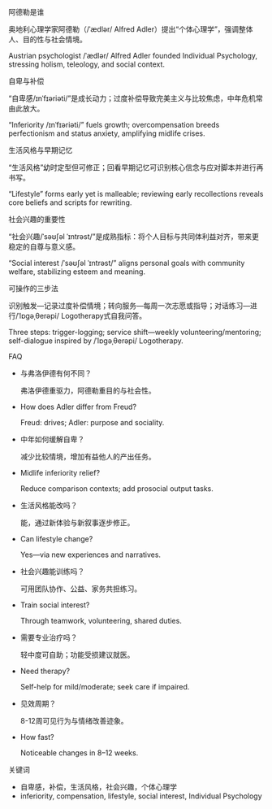 阿德勒是谁

奥地利心理学家阿德勒（/ˈædlər/ Alfred Adler）提出“个体心理学”，强调整体人、目的性与社会情境。

Austrian psychologist /ˈædlər/ Alfred Adler founded Individual Psychology, stressing holism, teleology, and social context.

自卑与补偿

“自卑感/ɪnˈfɪəriəti/”是成长动力；过度补偿导致完美主义与比较焦虑，中年危机常由此放大。

“Inferiority /ɪnˈfɪəriəti/” fuels growth; overcompensation breeds perfectionism and status anxiety, amplifying midlife crises.

生活风格与早期记忆

“生活风格”幼时定型但可修正；回看早期记忆可识别核心信念与应对脚本并进行再书写。

“Lifestyle” forms early yet is malleable; reviewing early recollections reveals core beliefs and scripts for rewriting.

社会兴趣的重要性

“社会兴趣/ˈsəʊʃəl ˈɪntrəst/”是成熟指标：将个人目标与共同体利益对齐，带来更稳定的自尊与意义感。

“Social interest /ˈsəʊʃəl ˈɪntrəst/” aligns personal goals with community welfare, stabilizing esteem and meaning.

可操作的三步法

识别触发—记录过度补偿情境；转向服务—每周一次志愿或指导；对话练习—进行/ˈlɒɡəˌθerəpi/ Logotherapy式自我问答。

Three steps: trigger-logging; service shift—weekly volunteering/mentoring; self-dialogue inspired by /ˈlɒɡəˌθerəpi/ Logotherapy.

FAQ

- 与弗洛伊德有何不同？
    
    弗洛伊德重驱力，阿德勒重目的与社会性。
    
- How does Adler differ from Freud?
    
    Freud: drives; Adler: purpose and sociality.
    
- 中年如何缓解自卑？
    
    减少比较情境，增加有益他人的产出任务。
    
- Midlife inferiority relief?
    
    Reduce comparison contexts; add prosocial output tasks.
    
- 生活风格能改吗？
    
    能，通过新体验与新叙事逐步修正。
    
- Can lifestyle change?
    
    Yes—via new experiences and narratives.
    
- 社会兴趣能训练吗？
    
    可用团队协作、公益、家务共担练习。
    
- Train social interest?
    
    Through teamwork, volunteering, shared duties.
    
- 需要专业治疗吗？
    
    轻中度可自助；功能受损建议就医。
    
- Need therapy?
    
    Self-help for mild/moderate; seek care if impaired.
    
- 见效周期？
    
    8-12周可见行为与情绪改善迹象。
    
- How fast?
    
    Noticeable changes in 8–12 weeks.
    

关键词

- 自卑感，补偿，生活风格，社会兴趣，个体心理学
- inferiority, compensation, lifestyle, social interest, Individual Psychology
